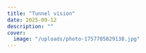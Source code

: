 ```yaml
---
title: "Tunnel vision"
date: 2025-09-12
description: ""
cover:
  image: "/uploads/photo-1757705829138.jpg"
---
```


